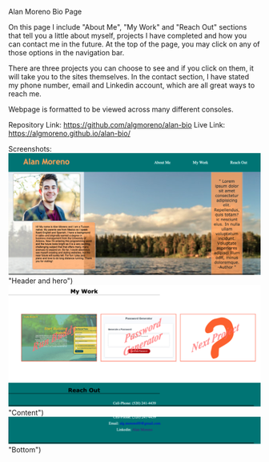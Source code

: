 Alan Moreno Bio Page 

On this page I include "About Me", "My Work" and "Reach Out" sections
that tell you a little about myself, projects I have completed and how you
can contact me in the future. At the top of the page, you may click on any of 
those options in the navigation bar. 

There are three projects you can choose to see and if you click on them, 
it will take you to the sites themselves. In the contact section, I have 
stated my phone number, email and Linkedin account, which are all great ways to reach me. 

Webpage is formatted to be viewed across many different consoles. 

Repository Link: https://github.com/algmoreno/alan-bio
Live Link: https://algmoreno.github.io/alan-bio/ 

Screenshots: 
![alt text](assets/images/BioScreenshot1.jpg) "Header and hero")
![alt text](assets/images/BioScreenshot2.jpg) "Content")
![alt text](assets/images/BioScreenshot3.jpg) "Bottom")
